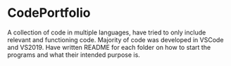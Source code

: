 # CodePortfolio

A collection of code in multiple languages, have tried to only include relevant and functioning code.
Majority of code was developed in VSCode and VS2019.
Have written README for each folder on how to start the programs and what their intended purpose is.
